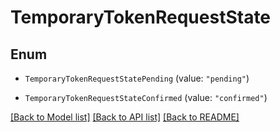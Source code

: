 # TemporaryTokenRequestState

## Enum


* `TemporaryTokenRequestStatePending` (value: `"pending"`)

* `TemporaryTokenRequestStateConfirmed` (value: `"confirmed"`)


[[Back to Model list]](../README.md#documentation-for-models) [[Back to API list]](../README.md#documentation-for-api-endpoints) [[Back to README]](../README.md)


